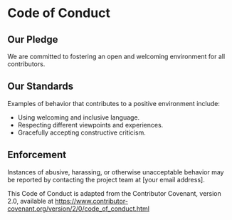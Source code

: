 # Code of Conduct

## Our Pledge
We are committed to fostering an open and welcoming environment for all contributors.

## Our Standards
Examples of behavior that contributes to a positive environment include:
- Using welcoming and inclusive language.
- Respecting different viewpoints and experiences.
- Gracefully accepting constructive criticism.

## Enforcement
Instances of abusive, harassing, or otherwise unacceptable behavior may be reported by contacting the project team at [your email address].

This Code of Conduct is adapted from the Contributor Covenant, version 2.0, available at https://www.contributor-covenant.org/version/2/0/code_of_conduct.html
